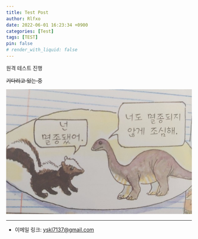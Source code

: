 ```yaml
---
title: Test Post
author: Rlfxo
date: 2022-06-01 16:23:34 +0900
categories: [Test]
tags: [TEST]
pin: false
# render_with_liquid: false
---
```

원격 테스트 진행

~~기다리고 있는 중~~

![img](./img/meme/about.jpeg)

***

* 이메일 링크: <yskl7137@gmail.com>